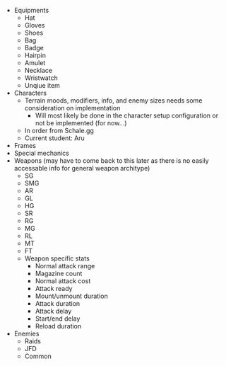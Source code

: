 - Equipments
    - Hat
    - Gloves
    - Shoes
    - Bag
    - Badge
    - Hairpin
    - Amulet
    - Necklace
    - Wristwatch
    - Unqiue item
- Characters
    - Terrain moods, modifiers, info, and enemy sizes needs some consideration on implementation
        - Will most likely be done in the character setup configuration or not be implemented (for now...)
    - In order from Schale.gg
    - Current student: Aru
- Frames
- Special mechanics
- Weapons (may have to come back to this later as there is no easily accessable info for general weapon architype)
    - SG
    - SMG
    - AR
    - GL
    - HG
    - SR
    - RG
    - MG
    - RL
    - MT
    - FT
    - Weapon specific stats
        - Normal attack range
        - Magazine count
        - Normal attack cost
        - Attack ready
        - Mount/unmount duration
        - Attack duration
        - Attack delay
        - Start/end delay
        - Reload duration
- Enemies
    - Raids
    - JFD
    - Common